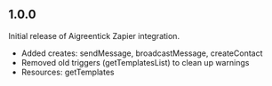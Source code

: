## 1.0.0

Initial release of Aigreentick Zapier integration.

- Added creates: sendMessage, broadcastMessage, createContact
- Removed old triggers (getTemplatesList) to clean up warnings
- Resources: getTemplates